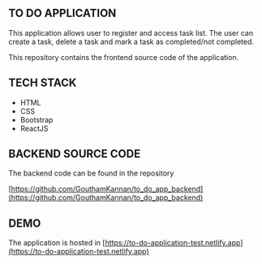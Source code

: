 ## TO DO APPLICATION

This application allows user to register and access task list. The user can create a task, delete a task and mark a task as completed/not completed.

This repository contains the frontend source code of the application.

## TECH STACK

* HTML
* CSS
* Bootstrap
* ReactJS

## BACKEND SOURCE CODE

The backend code can be found in the repository

[https://github.com/GouthamKannan/to_do_app_backend](https://github.com/GouthamKannan/to_do_app_backend)

## DEMO

The application is hosted in [https://to-do-application-test.netlify.app](https://to-do-application-test.netlify.app)
